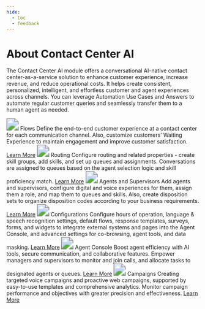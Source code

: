 ```yaml
---
hide:
  - toc
  - feedback
---
```

# About Contact Center AI
The Contact Center AI module offers a conversational AI-native contact center-as-a-service solution to enhance customer experience, increase revenue, and reduce operational costs. It helps create consistent, personalized, intelligent, and effortless customer and agent experiences across channels. You can leverage Automation Use Cases and Answers to automate regular customer queries and seamlessly transfer them to a human agent as needed.

<kr-grid type="g2">
    <kr-grid-item>
        <img src="../images/sa-unified-dataflow.svg" style="zoom:200%;"></img>
        <kr-grid-title>Flows</kr-grid-title>
        <kr-grid-desc>Define the end-to-end customer experience at a contact center for each communication channel. Also, customize customers’ Waiting Experience to maintain engagement and improve customer satisfaction.</kr-grid-desc>
        <a href="">Learn More</a>
    </kr-grid-item>
    <kr-grid-item>
        <img src="../images/sa-unified-reverse-right.svg" style="zoom:200%;"></img>
        <kr-grid-title>Routing</kr-grid-title>
        <kr-grid-desc>Configure routing and related properties - create skill groups, add skills, and set up queues and assignments. Conversations are assigned to queues based on the agent selection logic and skill proficiency match.</kr-grid-desc>
        <a href="">Learn More</a>
    </kr-grid-item>
    <kr-grid-item>
        <img src="../images/sa-unified-users.svg" style="zoom:200%;"></img>
        <kr-grid-title>Agents and Supervisors</kr-grid-title>
        <kr-grid-desc>Add agents and supervisors, configure digital and voice experiences for them, assign them a role, and map them to queues and skills. Also, create disposition sets to organize disposition codes according to your business requirements.</kr-grid-desc>
        <a href="">Learn More</a>
    </kr-grid-item>           
    <kr-grid-item>
        <img src="../images/sa-unified-configurations.svg" style="zoom:200%;"></img>
        <kr-grid-title>Configurations</kr-grid-title>
        <kr-grid-desc>Configure hours of operation, language & speech recognition settings, default flows, response templates, surveys, forms, and widgets to integrate external systems and pages into the Agent Console, and advanced settings for co-browsing, agent tools, and data masking.</kr-grid-desc>
        <a href="">Learn More</a>
    </kr-grid-item>
    <kr-grid-item>
        <img src="../images/sa-agent-console.svg" style="zoom:200%;"></img>
        <kr-grid-title>Agent Console</kr-grid-title>
        <kr-grid-desc>Boost agent efficiency with AI tools, secure communication, and collaborative features. Empower managers and supervisors to monitor and join calls, and allocate tasks to designated agents or queues.</kr-grid-desc>
        <a href="">Learn More</a>
    </kr-grid-item>
     <kr-grid-item>
        <img src="../images/campaigns.svg" style="zoom:200%;"></img>
        <kr-grid-title>Campaigns</kr-grid-title>
        <kr-grid-desc>Creating targeted voice campaigns and proactive web campaigns, supported by easy-to-use templates and comprehensive analytics. Monitor campaign performance and objectives with greater precision and effectiveness.</kr-grid-desc>
        <a href="">Learn More</a>
    </kr-grid-item>            
</kr-grid>